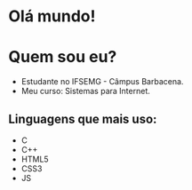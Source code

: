 # Olá mundo!

<h1>Quem sou eu?</h1>

<ul>

<li>Estudante no IFSEMG - Câmpus Barbacena.</li>
<li>Meu curso: Sistemas para Internet.</li>
  
</ul>

<h2>Linguagens que mais uso:</h2>

<ul>

  <li>C</li>
  <li>C++</li>
  <li>HTML5</li>
  <li>CSS3</li>
  <li>JS</li>
</ul>

